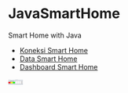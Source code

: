 # JavaSmartHome
Smart Home with Java

- [Koneksi Smart Home](https://gist.github.com/ahroihan/777de9335b646ece932e112357ad95e2)
- [Data Smart Home](https://gist.github.com/ahroihan/6000830bff7bcfbbe25a94f9ece3b4bc)
- [Dashboard Smart Home](https://gist.github.com/ahroihan/3b029e331b6783b5d4a846e9b62bdf07)

<img loading="lazy" width="30px" src="./dashboard.png" alt="Dashboard" />
